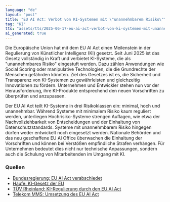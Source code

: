 ```yaml
---
language: "de"
layout: "post"
title: "EU AI Act: Verbot von KI-Systemen mit \"unannehmbarem Risiko\""
tag: "KI"
tts: "assets/tts/2025-06-17-eu-ai-act-verbot-von-ki-systemen-mit-unannehmbarem-risiko.mp3"
ai_generated: true
---
```


Die Europäische Union hat mit dem EU AI Act einen Meilenstein in der Regulierung von Künstlicher Intelligenz (KI) gesetzt. Seit Juni 2025 ist das Gesetz vollständig in Kraft und verbietet KI-Systeme, die als "unannehmbares Risiko" eingestuft werden. Dazu zählen Anwendungen wie Social Scoring oder manipulative Technologien, die die Grundrechte der Menschen gefährden könnten. Ziel des Gesetzes ist es, die Sicherheit und Transparenz von KI-Systemen zu gewährleisten und gleichzeitig Innovationen zu fördern. Unternehmen und Entwickler stehen nun vor der Herausforderung, ihre KI-Produkte entsprechend den neuen Vorschriften zu überprüfen und anzupassen.

<!--more-->

Der EU AI Act teilt KI-Systeme in drei Risikoklassen ein: minimal, hoch und unannehmbar. Während Systeme mit minimalem Risiko kaum reguliert werden, unterliegen Hochrisiko-Systeme strengen Auflagen, wie etwa der Nachvollziehbarkeit von Entscheidungen und der Einhaltung von Datenschutzstandards. Systeme mit unannehmbarem Risiko hingegen dürfen weder entwickelt noch eingesetzt werden. Nationale Behörden und das neu geschaffene EU AI Office überwachen die Einhaltung der Vorschriften und können bei Verstößen empfindliche Strafen verhängen. Für Unternehmen bedeutet dies nicht nur technische Anpassungen, sondern auch die Schulung von Mitarbeitenden im Umgang mit KI.

### Quellen
- [Bundesregierung: EU AI Act verabschiedet](https://www.bundesregierung.de/breg-de/aktuelles/ai-act-2285944)
- [Haufe: KI-Gesetz der EU](https://www.haufe.de/personal/arbeitsrecht/ai-act-ki-gesetz-der-eu_76_627800.html)
- [TÜV Rheinland: KI-Regulierung durch den EU AI Act](https://consulting.tuv.com/aktuelles/ki-im-fokus/ki-regulierung-der-weg-zum-eu-ai-act)
- [Telekom MMS: Umsetzung des EU AI Act](https://www.telekom-mms.com/blog/artikel/detail/eu-ai-act-klarheit-schaffen-im-umgang-mit-ki)
